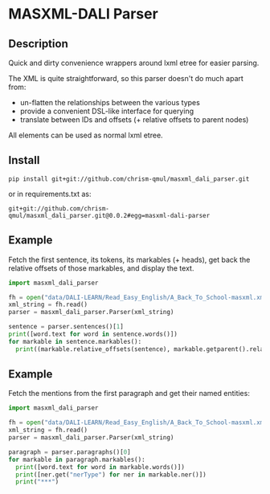 # MASXML-DALI Parser

## Description

Quick and dirty convenience wrappers around lxml etree for easier parsing.

The XML is quite straightforward, so this parser doesn't do much apart from:
- un-flatten the relationships between the various types
- provide a convenient DSL-like interface for querying
- translate between IDs and offsets (+ relative offsets to parent nodes)

All elements can be used as normal lxml etree.

## Install

```
pip install git+git://github.com/chrism-qmul/masxml_dali_parser.git
```

or in requirements.txt as:
```
git+git://github.com/chrism-qmul/masxml_dali_parser.git@0.0.2#egg=masxml-dali-parser
```

## Example
Fetch the first sentence, its tokens, its markables (+ heads),
get back the relative offsets of those markables, and display the text.

```python
import masxml_dali_parser 

fh = open("data/DALI-LEARN/Read_Easy_English/A_Back_To_School-masxml.xml", 'rb')
xml_string = fh.read()
parser = masxml_dali_parser.Parser(xml_string)

sentence = parser.sentences()[1]
print([word.text for word in sentence.words()])
for markable in sentence.markables():
  print((markable.relative_offsets(sentence), markable.getparent().relative_offsets(sentence), [word.text for word in markable.words()]))
```

## Example
Fetch the mentions from the first paragraph and get their named entities:

```python
import masxml_dali_parser

fh = open("data/DALI-LEARN/Read_Easy_English/A_Back_To_School-masxml.xml", 'rb')
xml_string = fh.read()
parser = masxml_dali_parser.Parser(xml_string)

paragraph = parser.paragraphs()[0]
for markable in paragraph.markables():
  print([word.text for word in markable.words()])
  print([ner.get("nerType") for ner in markable.ner()])
  print("***")
```
